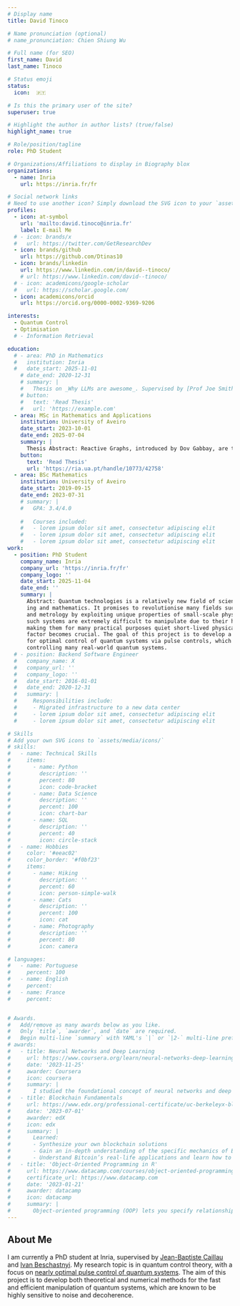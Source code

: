 ```yaml
---
# Display name
title: David Tinoco

# Name pronunciation (optional)
# name_pronunciation: Chien Shiung Wu

# Full name (for SEO)
first_name: David
last_name: Tinoco

# Status emoji
status:
  icon:  🇵🇹

# Is this the primary user of the site?
superuser: true

# Highlight the author in author lists? (true/false)
highlight_name: true

# Role/position/tagline
role: PhD Student

# Organizations/Affiliations to display in Biography blox
organizations:
  - name: Inria
    url: https://inria.fr/fr

# Social network links
# Need to use another icon? Simply download the SVG icon to your `assets/media/icons/` folder.
profiles:
  - icon: at-symbol
    url: 'mailto:david.tinoco@inria.fr'
    label: E-mail Me
  # - icon: brands/x
  #   url: https://twitter.com/GetResearchDev
  - icon: brands/github
    url: https://github.com/Dtinas10
  - icon: brands/linkedin
    url: https://www.linkedin.com/in/david--tinoco/
    # url: https://www.linkedin.com/david--tinoco/
  # - icon: academicons/google-scholar
  #   url: https://scholar.google.com/
  - icon: academicons/orcid
    url: https://orcid.org/0000-0002-9369-9206

interests:
  - Quantum Control
  - Optimisation
  # - Information Retrieval

education:
  # - area: PhD in Mathematics
  #   institution: Inria
  #   date_start: 2025-11-01
    # date_end: 2020-12-31
    # summary: |
    #   Thesis on _Why LLMs are awesome_. Supervised by [Prof Joe Smith](https://example.com). Presented papers at 5 IEEE conferences with the contributions being published in 2 Springer journals.
    # button:
    #   text: 'Read Thesis'
    #   url: 'https://example.com'
  - area: MSc in Mathematics and Applications
    institution: University of Aveiro
    date_start: 2023-10-01
    date_end: 2025-07-04 
    summary: |
      Thesis Abstract: Reactive Graphs, introduced by Dov Gabbay, are transition structures that evolve along its execution. These structures are suitable to compactly represent complex reactive and reconfigurable behaviors. Variations of this type of reconfigurable structures have been explored within the scientific community. However, their impact in the context of specific domain applications remains underexplored. A potential barrier to their widespread adoption among communities less familiar with the formal specification of systems and logics could be the absence of computational support for analyzing such models. This dissertation aims to overcome these gaps by studying the generalization of the Labelled Transition System (LTS) to a dynamic structure called the Labelled Reactive Graph (LRG), building on the theory already developed in the literature for LTS. A new product is introduced, the intrusive product, which allows for the addition of intrusive edges between models to enable their mutual reconfiguration. Additionally, a Hennessy-Milner Logic is presented to specify and verify properties of these models. The dissertation introduces with the implementation of Marge, a web-based tool designed to visualize and animate reactive graphs, perform products, and verify the existence of some properties.'
    button:
      text: 'Read Thesis'
      url: 'https://ria.ua.pt/handle/10773/42758'
  - area: BSc Mathematics 
    institution: University of Aveiro
    date_start: 2019-09-15
    date_end: 2023-07-31
    # summary: |
    #   GPA: 3.4/4.0
      
    #   Courses included:
    #   - lorem ipsum dolor sit amet, consectetur adipiscing elit
    #   - lorem ipsum dolor sit amet, consectetur adipiscing elit
    #   - lorem ipsum dolor sit amet, consectetur adipiscing elit
work:
  - position: PhD Student 
    company_name: Inria
    company_url: 'https://inria.fr/fr'
    company_logo: ''
    date_start: 2025-11-04
    date_end: ''
    summary: |
      Abstract: Quantum technologies is a relatively new field of science in the intersection of physics, engineer-
      ing and mathematics. It promises to revolutionise many fields such as computation, communication
      and metrology by exploiting unique properties of small-scale physical systems. It is known that
      such systems are extremely difficult to manipulate due to their high sensitivity to external noises,
      making them for many practical purposes quiet short-lived physical objects. For this reason time
      factor becomes crucial. The goal of this project is to develop a general theory and algorithms
      for optimal control of quantum systems via pulse controls, which is currently the fastest way of
      controlling many real-world quantum systems.
  # - position: Backend Software Engineer
  #   company_name: X
  #   company_url: ''
  #   company_logo: ''
  #   date_start: 2016-01-01
  #   date_end: 2020-12-31
  #   summary: |
  #     Responsibilities include:
  #     - Migrated infrastructure to a new data center
  #     - lorem ipsum dolor sit amet, consectetur adipiscing elit
  #     - lorem ipsum dolor sit amet, consectetur adipiscing elit

# Skills
# Add your own SVG icons to `assets/media/icons/`
# skills:
#   - name: Technical Skills
#     items:
#       - name: Python
#         description: ''
#         percent: 80
#         icon: code-bracket
#       - name: Data Science
#         description: ''
#         percent: 100
#         icon: chart-bar
#       - name: SQL
#         description: ''
#         percent: 40
#         icon: circle-stack
#   - name: Hobbies
#     color: '#eeac02'
#     color_border: '#f0bf23'
#     items:
#       - name: Hiking
#         description: ''
#         percent: 60
#         icon: person-simple-walk
#       - name: Cats
#         description: ''
#         percent: 100
#         icon: cat
#       - name: Photography
#         description: ''
#         percent: 80
#         icon: camera

# languages:
#   - name: Portuguese
#     percent: 100
#   - name: English
#     percent: 
#   - name: France
#     percent: 


# Awards.
#   Add/remove as many awards below as you like.
#   Only `title`, `awarder`, and `date` are required.
#   Begin multi-line `summary` with YAML's `|` or `|2-` multi-line prefix and indent 2 spaces below.
# awards:
#   - title: Neural Networks and Deep Learning
#     url: https://www.coursera.org/learn/neural-networks-deep-learning
#     date: '2023-11-25'
#     awarder: Coursera
#     icon: coursera
#     summary: |
#       I studied the foundational concept of neural networks and deep learning. By the end, I was familiar with the significant technological trends driving the rise of deep learning; build, train, and apply fully connected deep neural networks; implement efficient (vectorized) neural networks; identify key parameters in a neural network’s architecture; and apply deep learning to your own applications.
#   - title: Blockchain Fundamentals
#     url: https://www.edx.org/professional-certificate/uc-berkeleyx-blockchain-fundamentals
#     date: '2023-07-01'
#     awarder: edX
#     icon: edx
#     summary: |
#       Learned:
#       - Synthesize your own blockchain solutions
#       - Gain an in-depth understanding of the specific mechanics of Bitcoin
#       - Understand Bitcoin’s real-life applications and learn how to attack and destroy Bitcoin, Ethereum, smart contracts and Dapps, and alternatives to Bitcoin’s Proof-of-Work consensus algorithm
#   - title: 'Object-Oriented Programming in R'
#     url: https://www.datacamp.com/courses/object-oriented-programming-with-s3-and-r6-in-r
#     certificate_url: https://www.datacamp.com
#     date: '2023-01-21'
#     awarder: datacamp
#     icon: datacamp
#     summary: |
#       Object-oriented programming (OOP) lets you specify relationships between functions and the objects that they can act on, helping you manage complexity in your code. This is an intermediate level course, providing an introduction to OOP, using the S3 and R6 systems. S3 is a great day-to-day R programming tool that simplifies some of the functions that you write. R6 is especially useful for industry-specific analyses, working with web APIs, and building GUIs.
---
```


## About Me

I am currently a PhD student at Inria, supervised by [Jean-Baptiste Caillau](https://caillau.perso.math.cnrs.fr/) and [Ivan Beschastnyi](https://sites.google.com/view/ivan-bes). My research topic is in quantum control theory, with a focus on [nearly optimal pulse control of quantum systems](https://sites.google.com/view/ivan-bes). The aim of this project is to develop both theoretical and numerical methods for the fast and efficient manipulation of quantum systems, which are known to be highly sensitive to noise and decoherence. 

<!-- Chien Shiung Wu is a professor of artificial intelligence at the Stanford AI Lab. Her research interests include distributed robotics, mobile computing and programmable matter. She leads the Robotic Neurobiology group, which develops self-reconfiguring robots, systems of self-organizing robots, and mobile sensor networks. -->
